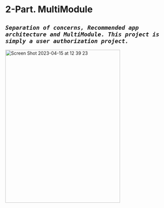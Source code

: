 # 2-Part. MultiModule
*```Separation of concerns, Recommended app architecture and MultiModule. This project is simply a user authorization project.```*
-----------

<img width="360" height="480" alt="Screen Shot 2023-04-15 at 12 39 23" src="https://user-images.githubusercontent.com/77477995/232196444-59a98ce5-09ec-40da-92d2-13bdc71fe96c.png">

